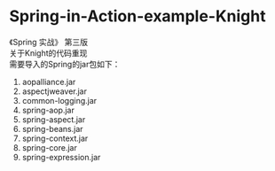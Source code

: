 # Spring-in-Action-example-Knight
《Spring 实战》 第三版<br>
关于Knight的代码重现<br>
需要导入的Spring的jar包如下：<br>
1. aopalliance.jar<br>
2. aspectjweaver.jar<br>
3. common-logging.jar<br>
4. spring-aop.jar<br>
5. spring-aspect.jar<br>
6. spring-beans.jar<br>
7. spring-context.jar<br>
8. spring-core.jar<br>
9. spring-expression.jar<br>
